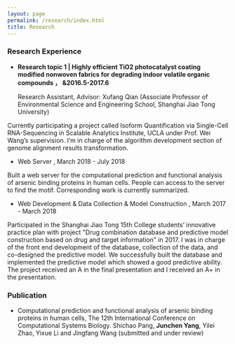 ```yaml
---
layout: page
permalink: /research/index.html
title: Research
---
```

### Research Experience

- <b>Research topic 1 | Highly efficient TiO2 photocatalyst coating modified nonwoven fabrics for degrading indoor volatile organic compounds	                    ，    &2016.5-2017.6</b>

  Research Assistant, Advisor: Xufang Qian (Associate Professor of Environmental Science and Engineering School, Shanghai Jiao Tong   University)

Currently participating a project called Isoform Quantification via Single-Cell RNA-Sequencing in Scalable Analytics Institute, UCLA under Prof. Wei Wang’s supervision. I’m in charge of the algorithm development section of genome alignment results transformation. 

- Web Server  , March 2018 - July 2018

Built a web server for the computational prediction and functional analysis of arsenic binding proteins in human cells. People can access to the server to find the motif. Corresponding work is currently summarized.

- Web Development & Data Collection & Model Construction  , March 2017 - March 2018

Participated in the Shanghai Jiao Tong 15th College students’ innovative practice plan with project "Drug combination database and predictive model construction based on drug and target information" in 2017. I was in charge of the front end development of the database, collection of the data, and co-designed the predictive model. We successfully built the database and implemented the predictive model which showed a good predictive ability. The project received an A in the final presentation and I received an A+ in the presentation.

### Publication

- Computational prediction and functional analysis of arsenic binding proteins in human cells, The 12th International Conference on Computational Systems Biology. Shichao Pang, <b>Junchen Yang</b>, Yilei Zhao, Yixue Li and Jingfang Wang (submitted and under review)

